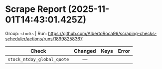 # Scrape Report (2025-11-01T14:43:01.425Z)

Group: `stocks`  |  Run: https://github.com/AlbertoRoca96/scraping-checks-scheduler/actions/runs/18998258367

| Check | Changed | Keys | Error |
|---|:---:|:--|:--|
| `stock_ntdoy_global_quote` | — |  |  |
